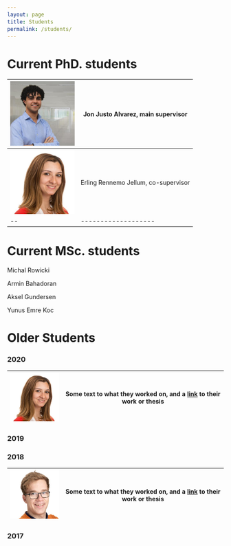 ```yaml
---
layout: page
title: Students
permalink: /students/
---
```


# Current PhD. students

<img src="_images/Profile_pic_jon.jpg" alt="drawing" width="150"/> | Jon Justo Alvarez, main supervisor
--|-------------------
<img src="_images/milica.jpg" alt="drawing" width="150"/> | Erling Rennemo Jellum, co-supervisor
--|-------------------

# Current MSc. students
Michal Rowicki

Armin Bahadoran

Aksel Gundersen

Yunus Emre Koc


# Older Students

### 2020

<img src="_images/milica.jpg" alt="drawing" width="150"/> | Some text to what they worked on, and a [link](https://duckduckgo.com) to their work or thesis
--|-------------------

### 2019

### 2018
<img src="_images/sivert.png" alt="drawing" width="150"/> | Some text to what they worked on, and a [link](https://duckduckgo.com) to their work or thesis
--|-------------------

### 2017

